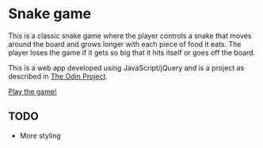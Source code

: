 # Snake game
This is a classic snake game where the player controls a snake that moves around the board and grows longer with each piece of food it eats. The player loses the game if it gets so big that it hits itself or goes off the board.

This is a web app developed using JavaScript/jQuery and is a project as described in [The Odin Project](http://www.theodinproject.com/courses/javascript-and-jquery/lessons/jquery-and-the-dom).

[Play the game!](https://sophialwu.github.io/snake-game/)

## TODO
- More styling